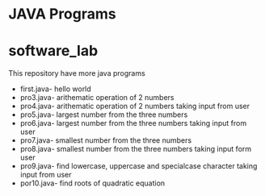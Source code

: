 # JAVA Programs
# software_lab
This repository have more java programs
- first.java- hello world
- pro3.java- arithematic operation of 2 numbers
- pro4.java- arithematic operation of 2 numbers taking input from user
- pro5.java- largest number from the three numbers
- pro6.java- largest number from the three numbers taking input from user
- pro7.java- smallest number from the three numbers
- pro8.java- smallest number from the three numbers taking input form user
- pro9.java- find lowercase, uppercase and specialcase character taking input from user
- por10.java- find roots of quadratic equation
